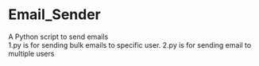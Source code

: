 # Email_Sender
A Python script to send emails 
<br>
1.py is for sending bulk emails to specific user.
2.py is for sending email to multiple users
